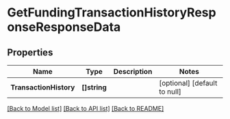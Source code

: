 # GetFundingTransactionHistoryResponseResponseData

## Properties
Name | Type | Description | Notes
------------ | ------------- | ------------- | -------------
**TransactionHistory** | **[]string** |  | [optional] [default to null]

[[Back to Model list]](../README.md#documentation-for-models) [[Back to API list]](../README.md#documentation-for-api-endpoints) [[Back to README]](../README.md)

